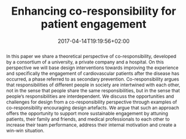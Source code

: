 ---
slug: enhancing-co-responsibility-for-patient-engagement
title: Enhancing co-responsibility for patient engagement
layout: single
searchFilter: Publication
searchWeight: 8
publitype: article
subsection: paper
institution:
    logo: TUe
    short: 'TU/e'
    name: "Eindhoven University of Technology"
    web: "https://www.tue.nl/en/"
    colo: "#c72125"
date: 2017-04-14T19:19:56+02:00
citation:
    authors:
        1: ["Neutelings", "Ineke", "I."]
        2: ["Levy", "Pierre", "P."]
        3: ["Djajadiningrat", "Tom", "T."]
        4: ["Hummels", "Caroline", "C.C.M."]
    year: 2017
    title: "Enhancing co-responsibility for patient engagement"
    journal: "The Design Journal"
    number: 20
    volume: "sup1"
    firstpage: "S2273"
    lastpage: "S2283"
    doi: "10.1080/14606925.2017.1352743"
reference: "Neutelings, I., Lévy, P., Djajadiningrat, T., & Hummels, C. (2017). Enhancing co-responsibility for patient engagement. The Design Journal, 20(sup1), S2273–S2283. https://doi.org/10.1080/14606925.2017.1352743"
abstract: "In this paper we share a theoretical perspective of co-responsibility, developed by a consortium of a university, a private company and a hospital. On this perspective we will base design interventions towards improving the experience and specifically the engagement of cardiovascular patients after the disease has occurred, a phase referred to as secondary prevention. Co-responsibility argues that responsibilities of different people in society are intertwined with each other, not in the sense that people share the same responsibilities, but in the sense that people’s responsibilities are interdependent. We discuss the opportunities and challenges for design from a co-responsibility perspective through examples of co-responsibility encouraging design artefacts. We argue that such an approach offers the opportunity to support more sustainable engagement by attuning patients, their family and friends, and medical professionals to each other to increase their team performance, address their internal motivation and create a win-win situation."
link:
    1: ["paper", "paper", "https://1drv.ms/b/s!AnQx_v88q65Q1-tFDWyYIvwLKedPkA?e=8wPuc5"]
---